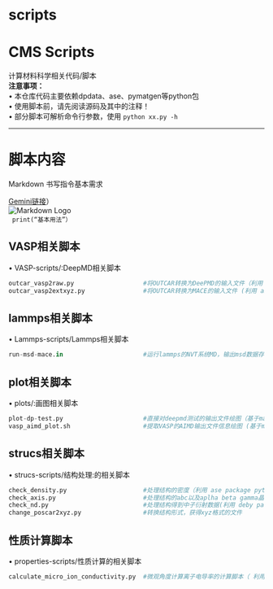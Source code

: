 # scripts
# CMS Scripts
计算材料科学相关代码/脚本  
**注意事项：**  
• 本仓库代码主要依赖dpdata、ase、pymatgen等python包    
• 使用脚本前，请先阅读源码及其中的注释！  
• 部分脚本可解析命令行参数，使用 `python xx.py -h`  

---
# 脚本内容  




Markdown 书写指令基本需求  

[Gemini链接](https://gemini.google.com/app/25f8fe3324929ac5)）  
![Markdown Logo](https://markdown.com.cn/images/logo.png)  
` print(“基本用法”）`

## VASP相关脚本
• VASP-scripts/:DeepMD相关脚本
```python
outcar_vasp2raw.py                   #将OUTCAR转换为DeePMD的输入文件（利用 dpdata package）
outcar_vasp2extxyz.py                #将OUTCAR转换为MACE的输入文件 (利用 ase package)

```

## lammps相关脚本
• Lammps-scripts/Lammps相关脚本
```python
run-msd-mace.in                      #运行lammps的NVT系统MD，输出msd数据存储到msd_results.txt;
```



## plot相关脚本
• plots/:画图相关脚本
```python
plot-dp-test.py                      #直接对deepmd测试的输出文件绘图（基于matplotlib)
vasp_aimd_plot.sh                    #提取VASP的AIMD输出文件信息绘图 (基于matplotlib) 包含能量、体积、温度、应力等
```



## strucs相关脚本
• strucs-scripts/结构处理:的相关脚本
```python
check_density.py                     #处理结构的密度（利用 ase package python check_axis.py  *.vasp)
check_axis.py                        #处理结构的abc以及aplha beta gamma晶格参数 执行方式python check_axis.py  *.vasp)
check_nd.py                          #处理结构得到中子衍射数据(利用 deby package) 
change_poscar2xyz.py                 #转换结构形式，获得xyz格式的文件
```

## 性质计算脚本
• properties-scripts/性质计算的相关脚本
```python
calculate_micro_ion_conductivity.py  #微观角度计算离子电导率的计算脚本（ 利用ase package)
```
